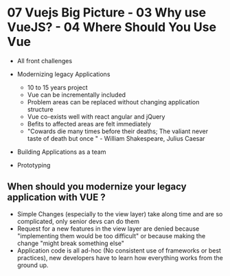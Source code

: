 # 07 Vuejs Big Picture - 03 Why use VueJS? - 04 Where Should You Use Vue

- All front challenges

- Modernizing legacy Applications
	- 10 to 15 years project
	- Vue can be incrementally included
	- Problem areas can be replaced without changing application structure
	- Vue co-exists well with react angular and jQuery
	- Befits to affected areas are felt immediately
  -	"Cowards  die many times before their deaths;  The valiant  never taste of death but once " - William Shakespeare, Julius Caesar

- Building Applications as a team
- Prototyping


## When should you modernize your legacy application with VUE ?

- Simple Changes (especially to the view layer) take along time and are so complicated, only senior devs can do them
- Request for a new features in the view layer are denied because "implementing them would be too difficult" or because making the change "might break something else"
- Application code is all ad-hoc (No consistent use of frameworks or best practices), new developers have to learn how everything works from the ground up.
